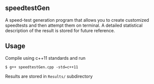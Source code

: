 ## speedtestGen

A speed-test generation program that allows you to create customized speedtests and then attempt them on terminal. A detailed statistical description of the result is stored for future reference.

## Usage 

Compile using c++11 standards and run
```
$ g++ speedtestGen.cpp -std=c++11
```
Results are stored in `Results/` subdirectory